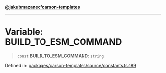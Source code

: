 [**@jakubmazanec/carson-templates**](../README.md)

---

# Variable: BUILD_TO_ESM_COMMAND

> `const` **BUILD_TO_ESM_COMMAND**: `string`

Defined in:
[packages/carson-templates/source/constants.ts:189](https://github.com/jakubmazanec/tools/blob/76a9140b954a789a6120dd2126b179ec0180d7e9/packages/carson-templates/source/constants.ts#L189)
